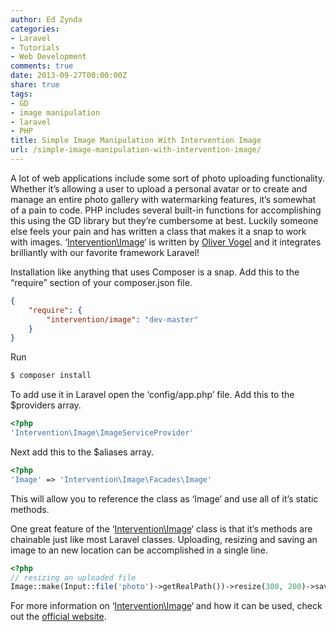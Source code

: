 ```yaml
---
author: Ed Zynda
categories:
- Laravel
- Tutorials
- Web Development
comments: true
date: 2013-09-27T00:00:00Z
share: true
tags:
- GD
- image manipulation
- laravel
- PHP
title: Simple Image Manipulation With Intervention Image
url: /simple-image-manipulation-with-intervention-image/
---
```


A lot of web applications include some sort of photo uploading functionality. Whether it&#8217;s allowing a user to upload a personal avatar or to create and manage an entire photo gallery with watermarking features, it&#8217;s somewhat of a pain to code. PHP includes several built-in functions for accomplishing this using the GD library but they&#8217;re cumbersome at best. Luckily someone else feels your pain and has written a class that makes it a snap to work with images. &#8216;<a title="Intervention\Image" href="http://intervention.olivervogel.net/" target="_blank">Intervention\Image</a>&#8216; is written by <a title="Oliver Vogel" href="http://olivervogel.net/" target="_blank">Oliver Vogel</a> and it integrates brilliantly with our favorite framework Laravel!

Installation like anything that uses Composer is a snap. Add this to the &#8220;require&#8221; section of your composer.json file.

```json
{
    "require": {
        "intervention/image": "dev-master"
    }
}
```

Run

```bash  
$ composer install  
```

To add use it in Laravel open the &#8216;config/app.php&#8217; file. Add this to the $providers array.

```php
<?php
'Intervention\Image\ImageServiceProvider'
```

Next add this to the $aliases array.

```php
<?php
'Image' => 'Intervention\Image\Facades\Image'
```

This will allow you to reference the class as &#8216;Image&#8217; and use all of it&#8217;s static methods.

One great feature of the &#8216;<a title="Intervention\Image" href="http://intervention.olivervogel.net/" target="_blank">Intervention\Image</a>&#8216; class is that it&#8217;s methods are chainable just like most Laravel classes. Uploading, resizing and saving an image to an new location can be accomplished in a single line.

```php  
<?php
// resizing an uploaded file
Image::make(Input::file('photo')->getRealPath())->resize(300, 200)->save('foo.jpg');
```

For more information on &#8216;<a title="Intervention\Image" href="http://intervention.olivervogel.net/" target="_blank">Intervention\Image</a>&#8216; and how it can be used, check out the <a title="Intervention\Image" href="http://intervention.olivervogel.net/" target="_blank">official website</a>.

 [1]: http://www.edzynda.com/media/image_manipulation.png
